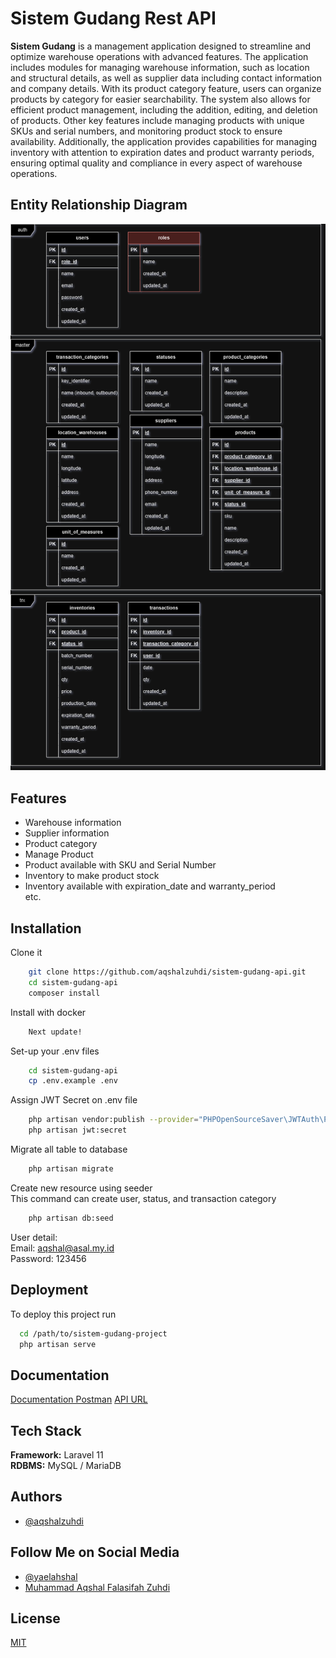 
# Sistem Gudang Rest API

**Sistem Gudang** is a management application designed to streamline and optimize warehouse operations with advanced features. The application includes modules for managing warehouse information, such as location and structural details, as well as supplier data including contact information and company details. With its product category feature, users can organize products by category for easier searchability. The system also allows for efficient product management, including the addition, editing, and deletion of products. Other key features include managing products with unique SKUs and serial numbers, and monitoring product stock to ensure availability. Additionally, the application provides capabilities for managing inventory with attention to expiration dates and product warranty periods, ensuring optimal quality and compliance in every aspect of warehouse operations.


## Entity Relationship Diagram

![Entity Relationship Diagrams](images/sistem-gudang-erd.png)


## Features

- Warehouse information
- Supplier information
- Product category
- Manage Product
- Product available with SKU and Serial Number
- Inventory to make product stock
- Inventory available with expiration_date and warranty_period \
etc.


## Installation

Clone it

```bash
    git clone https://github.com/aqshalzuhdi/sistem-gudang-api.git
    cd sistem-gudang-api
    composer install
```

Install with docker

```bash
    Next update!
```

Set-up your .env files

```bash
    cd sistem-gudang-api
    cp .env.example .env
```

Assign JWT Secret on .env file

```bash
    php artisan vendor:publish --provider="PHPOpenSourceSaver\JWTAuth\Providers\LaravelServiceProvider"
    php artisan jwt:secret
```

Migrate all table to database

```bash
    php artisan migrate
```

Create new resource using seeder \
This command can create user, status, and transaction category

```bash
    php artisan db:seed
```

User detail: \
Email: aqshal@asal.my.id \
Password: 123456

## Deployment

To deploy this project run

```bash
  cd /path/to/sistem-gudang-project
  php artisan serve
```

## Documentation

[Documentation Postman](https://documenter.getpostman.com/view/4749256/2sAXjM5s5f)
[API URL](https://sistem-gudang.asal.my.id/api)

## Tech Stack

**Framework:** Laravel 11 \
**RDBMS:** MySQL / MariaDB

## Authors

- [@aqshalzuhdi](https://www.github.com/aqshalzuhdi)

## Follow Me on Social Media

- [@yaelahshal](https://www.instagram.com/yaelahshal)
- [Muhammad Aqshal Falasifah Zuhdi](https://www.linkedin.com/in/muhammad-aqshal-falasifah-zuhdi-853165274/)


## License

[MIT](https://choosealicense.com/licenses/mit/)

